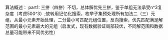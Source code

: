 算法概述：
part1:
三拼（四拼）不切，总体解优先三拼，鉴于单组无法承受n^3复杂度（考虑500^3）;故转用记忆化搜索，枚举子集预处理所有加法二（三）元组，从最小元素开始处理，二分最小可匹配元组位置，反向搜索，优先匹配满足解范围的最小元素最大的元组（启发式，现有数据验证局部较优，不同解范围和数据总量可能带来不同优劣性）

